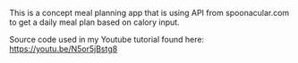 This is a concept meal planning app that is using API from spoonacular.com to get a daily meal plan based on calory input.

Source code used in my Youtube tutorial found here: https://youtu.be/N5or5jBstg8
